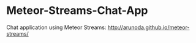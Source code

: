 Meteor-Streams-Chat-App
=======================

Chat application using Meteor Streams: http://arunoda.github.io/meteor-streams/
